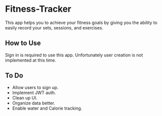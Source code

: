 # Fitness-Tracker
This app helps you to achieve your fitness goals by giving you the ability to easily record your sets, sessions, and exercises.

## How to Use
Sign in is required to use this app. Unfortunately user creation is not implemented at this time.

## To Do
* Allow users to sign up.
* Implement JWT auth.
* Clean up UI.
* Organize data better.
* Enable water and Calorie tracking.
